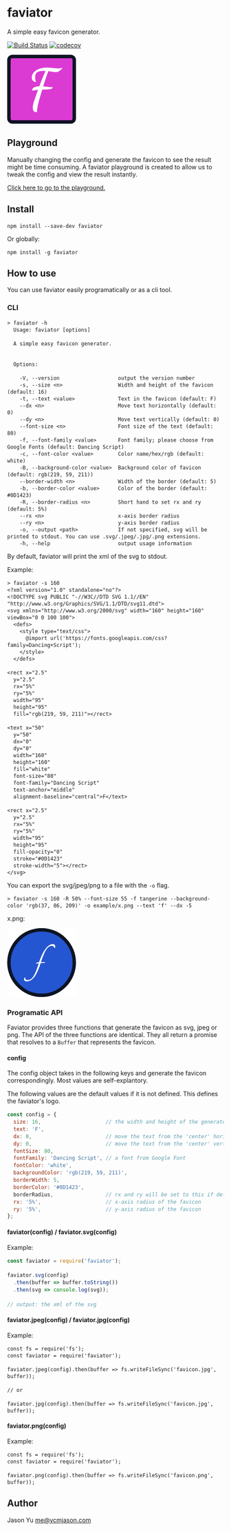 # faviator
A simple easy favicon generator.

[![Build Status](https://travis-ci.org/faviator/faviator.svg?branch=master)](https://travis-ci.org/faviator/faviator)
[![codecov](https://codecov.io/gh/faviator/faviator/branch/master/graph/badge.svg)](https://codecov.io/gh/faviator/faviator)

![Logo](favicon.png)

## Playground
Manually changing the config and generate the favicon to see the result might be time consuming. A faviator playground is created to allow us to tweak the config and view the result instantly.

[Click here to go to the playground.](https://www.faviator.xyz/)

## Install

```
npm install --save-dev faviator
```

Or globally:
```
npm install -g faviator
```

## How to use

You can use faviator easily programatically or as a cli tool. 

### CLI

```
> faviator -h
  Usage: faviator [options]

  A simple easy favicon generator.


  Options:

    -V, --version                   output the version number
    -s, --size <n>                  Width and height of the favicon (default: 16)
    -t, --text <value>              Text in the favicon (default: F)
    --dx <n>                        Move text horizontally (default: 0)
    --dy <n>                        Move text vertically (default: 0)
    --font-size <n>                 Font size of the text (default: 80)
    -f, --font-family <value>       Font family; please choose from Google Fonts (default: Dancing Script)
    -c, --font-color <value>        Color name/hex/rgb (default: white)
    -B, --background-color <value>  Background color of favicon (default: rgb(219, 59, 211))
    --border-width <n>              Width of the border (default: 5)
    -b, --border-color <value>      Color of the border (default: #0D1423)
    -R, --border-radius <n>         Short hand to set rx and ry (default: 5%)
    --rx <n>                        x-axis border radius
    --ry <n>                        y-axis border radius
    -o, --output <path>             If not specified, svg will be printed to stdout. You can use .svg/.jpeg/.jpg/.png extensions.
    -h, --help                      output usage information
```
By default, faviator will print the xml of the svg to stdout. 

Example:
```
> faviator -s 160
<?xml version="1.0" standalone="no"?>
<!DOCTYPE svg PUBLIC "-//W3C//DTD SVG 1.1//EN" "http://www.w3.org/Graphics/SVG/1.1/DTD/svg11.dtd">
<svg xmlns="http://www.w3.org/2000/svg" width="160" height="160" viewBox="0 0 100 100">
  <defs>
    <style type="text/css">
      @import url('https://fonts.googleapis.com/css?family=Dancing+Script');
    </style>
  </defs>

<rect x="2.5"
  y="2.5"
  rx="5%"
  ry="5%"
  width="95"
  height="95"
  fill="rgb(219, 59, 211)"></rect>

<text x="50"
  y="50"
  dx="0"
  dy="0"
  width="160"
  height="160"
  fill="white"
  font-size="80"
  font-family="Dancing Script"
  text-anchor="middle"
  alignment-baseline="central">F</text>

<rect x="2.5"
  y="2.5"
  rx="5%"
  ry="5%"
  width="95"
  height="95"
  fill-opacity="0"
  stroke="#0D1423"
  stroke-width="5"></rect>
</svg>
```

You can export the svg/jpeg/png to a file with the `-o` flag.
```
> faviator -s 160 -R 50% --font-size 55 -f tangerine --background-color 'rgb(37, 86, 209)' -o example/x.png --text 'f' --dx -5
```

x.png:

![x.png](example/x.png)

### Programatic API

Faviator provides three functions that generate the favicon as svg, jpeg or png. The API of the three functions are identical. They all return a promise that resolves to a `Buffer` that represents the favicon.

#### config
The config object takes in the following keys and generate the favicon correspondingly. Most values are self-explantory.

The following values are the default values if it is not defined. This defines the faviator's logo.
```javascript
const config = {
  size: 16,                     // the width and height of the generated image (in px) 
  text: 'F',
  dx: 0,                        // move the text from the 'center' horizontally
  dy: 0,                        // move the text from the 'center' vertically
  fontSize: 80,
  fontFamily: 'Dancing Script', // a font from Google Font
  fontColor: 'white',
  backgroundColor: 'rgb(219, 59, 211)',
  borderWidth: 5,
  borderColor: '#0D1423',
  borderRadius,                 // rx and ry will be set to this if defined
  rx: '5%',                     // x-axis radius of the favicon
  ry: '5%',                     // y-axis radius of the favicon
};
```

#### faviator(config) / faviator.svg(config)

Example:
```javascript
const faviator = require('faviator');

faviator.svg(config)
  .then(buffer => buffer.toString())
  .then(svg => console.log(svg));

// output: the xml of the svg
```

#### faviator.jpeg(config) / faviator.jpg(config)

Example: 
```
const fs = require('fs');
const faviator = require('faviator');

faviator.jpeg(config).then(buffer => fs.writeFileSync('favicon.jpg', buffer));

// or 

faviator.jpg(config).then(buffer => fs.writeFileSync('favicon.jpg', buffer));
```

#### faviator.png(config)

Example: 
```
const fs = require('fs');
const faviator = require('faviator');

faviator.png(config).then(buffer => fs.writeFileSync('favicon.png', buffer));
```


## Author
Jason Yu <me@ycmjason.com>
